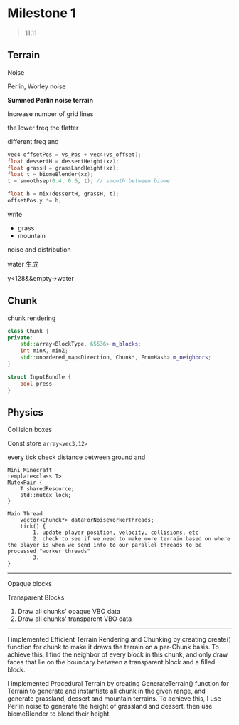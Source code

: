# Milestone 1

> 11.11

## Terrain

Noise

Perlin, Worley noise

**Summed Perlin noise terrain**

Increase number of grid lines



the lower freq the flatter

different freq and 

```c++
vec4 offsetPos = vs_Pos + vec4(vs_offset);
float dessertH = dessertHeight(xz);
float grassH = grassLandHeight(xz);
float t = biomeBlender(xz);
t = smoothsep(0.4, 0.6, t); // smooth between biome

float h = mix(dessertH, grassH, t);
offsetPos.y *= h;
```

write 

- grass
- mountain

noise and distribution 

water 生成

y<128&&empty->water

## Chunk

chunk rendering

```c++
class Chunk {
private:
    std::array<BlockType, 65536> m_blocks;
    int minX, minZ;
    std::unordered_map<Direction, Chunk*, EnumHash> m_neighbors; 
}
```



```c++
struct InputBundle {
    bool press
}
```



## Physics

Collision boxes

Const store `array<vec3,12>`

every tick check distance between ground and

```
Mini Minecraft
template<class T>
MutexPair {
	T sharedResource;
	std::mutex lock;
}

Main Thread
	vector<Chunck*> dataForNoiseWorkerThreads;
    tick() {
        1. update player position, velocity, collisions, etc
        2. check to see if we need to make more terrain based on where the player is when we send info to our parallel threads to be processed "worker threads"
        3. 
}
```

---

Opaque blocks

Transparent Blocks

1. Draw all chunks' opaque VBO data
2. Draw all chunks' transparent VBO data

---

I implemented Efficient Terrain Rendering and Chunking by creating create() function for chunk to make it  draws the terrain on a per-Chunk basis. To achieve this, I find the neighbor of every block in this chunk, and only draw faces that lie on the boundary between a transparent block and a filled block.

I implemented Procedural Terrain by creating GenerateTerrain() function for Terrain to generate and instantiate all chunk in the given range, and generate grassland, dessert and mountain terrains. To achieve this, I use Perlin noise to generate the height of grassland and dessert, then use biomeBlender to blend their height.
